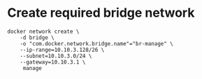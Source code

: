 # Create required bridge network #

```
docker network create \
	-d bridge \
	-o "com.docker.network.bridge.name"="br-manage" \
	--ip-range=10.10.3.128/26 \
	--subnet=10.10.3.0/24 \
	--gateway=10.10.3.1 \
	 manage
```

